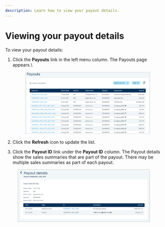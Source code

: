 ```yaml
---
description: Learn how to view your payout details.
---
```


# Viewing your payout details

To view your payout details:

1.  Click the **Payouts** link in the left menu column. The Payouts page appears.\


    <figure><img src="../../../../.gitbook/assets/1 Viewing Payout details page.png" alt=""><figcaption></figcaption></figure>
2. Click the **Refresh** icon to update the list.
3. Click the **Payout ID** link under the **Payout ID** column. The Payout details show the sales summaries that are part of the payout. There may be multiple sales summaries as part of each payout.

<figure><img src="../../../../.gitbook/assets/2 Payout report details.png" alt=""><figcaption></figcaption></figure>
